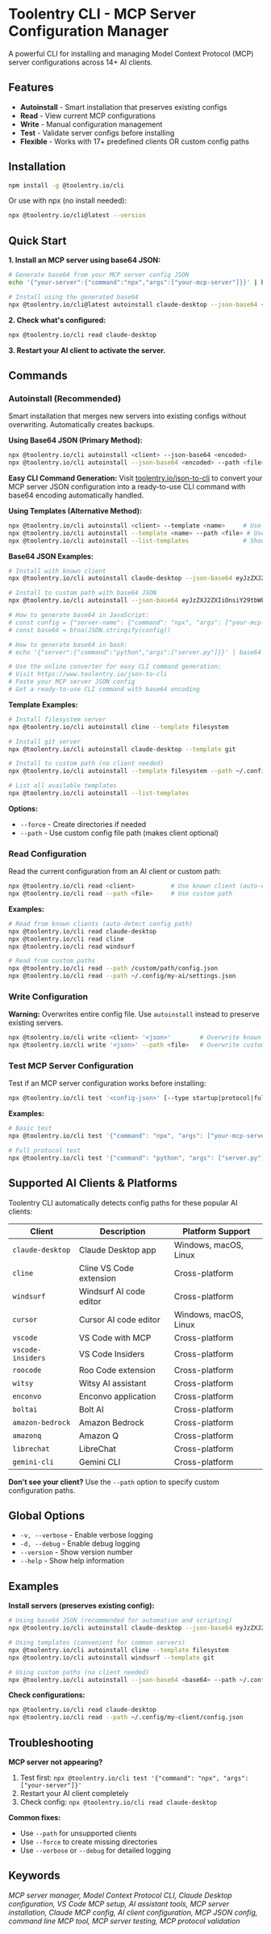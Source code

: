 # Toolentry CLI - MCP Server Configuration Manager

A powerful CLI for installing and managing Model Context Protocol (MCP) server configurations across 14+ AI clients.

## Features

- **Autoinstall** - Smart installation that preserves existing configs
- **Read** - View current MCP configurations 
- **Write** - Manual configuration management
- **Test** - Validate server configs before installing
- **Flexible** - Works with 17+ predefined clients OR custom config paths

## Installation

```bash
npm install -g @toolentry.io/cli
```

Or use with npx (no install needed):
```bash
npx @toolentry.io/cli@latest --version
```

## Quick Start

**1. Install an MCP server using base64 JSON:**
```bash
# Generate base64 from your MCP server config JSON
echo '{"your-server":{"command":"npx","args":["your-mcp-server"]}}' | base64

# Install using the generated base64
npx @toolentry.io/cli@latest autoinstall claude-desktop --json-base64 <your-base64-here>
```

**2. Check what's configured:**
```bash
npx @toolentry.io/cli read claude-desktop
```

**3. Restart your AI client to activate the server.**

## Commands

### Autoinstall (Recommended)

Smart installation that merges new servers into existing configs without overwriting. Automatically creates backups.

**Using Base64 JSON (Primary Method):**
```bash
npx @toolentry.io/cli autoinstall <client> --json-base64 <encoded>         # Use with known client
npx @toolentry.io/cli autoinstall --json-base64 <encoded> --path <file>    # Use with custom path
```

**Easy CLI Command Generation:**
Visit [toolentry.io/json-to-cli](https://www.toolentry.io/json-to-cli) to convert your MCP server JSON configuration into a ready-to-use CLI command with base64 encoding automatically handled.

**Using Templates (Alternative Method):**
```bash
npx @toolentry.io/cli autoinstall <client> --template <name>     # Use built-in template
npx @toolentry.io/cli autoinstall --template <name> --path <file> # Use template with custom path
npx @toolentry.io/cli autoinstall --list-templates               # Show available templates
```

**Base64 JSON Examples:**
```bash
# Install with known client
npx @toolentry.io/cli autoinstall claude-desktop --json-base64 eyJzZXJ2ZXIiOnsiY29tbWFuZCI6Im5weCIsImFyZ3MiOlsieW91ci1tY3Atc2VydmVyIl19fQ==

# Install to custom path with base64 JSON
npx @toolentry.io/cli autoinstall --json-base64 eyJzZXJ2ZXIiOnsiY29tbWFuZCI6Im5weCIsImFyZ3MiOlsieW91ci1zZXJ2ZXIiXX19 --path ./config.json

# How to generate base64 in JavaScript:
# const config = {"server-name": {"command": "npx", "args": ["your-mcp-server"]}}
# const base64 = btoa(JSON.stringify(config))

# How to generate base64 in bash:
# echo '{"server":{"command":"python","args":["server.py"]}}' | base64

# Use the online converter for easy CLI command generation:
# Visit https://www.toolentry.io/json-to-cli
# Paste your MCP server JSON config
# Get a ready-to-use CLI command with base64 encoding
```

**Template Examples:**
```bash
# Install filesystem server
npx @toolentry.io/cli autoinstall cline --template filesystem

# Install git server
npx @toolentry.io/cli autoinstall claude-desktop --template git

# Install to custom path (no client needed)
npx @toolentry.io/cli autoinstall --template filesystem --path ~/.config/my-client/config.json

# List all available templates
npx @toolentry.io/cli autoinstall --list-templates
```

**Options:**
- `--force` - Create directories if needed
- `--path` - Use custom config file path (makes client optional)

### Read Configuration

Read the current configuration from an AI client or custom path:

```bash
npx @toolentry.io/cli read <client>          # Use known client (auto-detect path)
npx @toolentry.io/cli read --path <file>     # Use custom path
```

**Examples:**
```bash
# Read from known clients (auto-detect config path)
npx @toolentry.io/cli read claude-desktop
npx @toolentry.io/cli read cline
npx @toolentry.io/cli read windsurf

# Read from custom paths
npx @toolentry.io/cli read --path /custom/path/config.json
npx @toolentry.io/cli read --path ~/.config/my-ai/settings.json
```

### Write Configuration

**Warning:** Overwrites entire config file. Use `autoinstall` instead to preserve existing servers.

```bash
npx @toolentry.io/cli write <client> '<json>'        # Overwrite known client config
npx @toolentry.io/cli write '<json>' --path <file>   # Overwrite custom path
```

### Test MCP Server Configuration

Test if an MCP server configuration works before installing:

```bash
npx @toolentry.io/cli test '<config-json>' [--type startup|protocol|full] [--timeout ms]
```

**Examples:**
```bash
# Basic test
npx @toolentry.io/cli test '{"command": "npx", "args": ["your-mcp-server"]}'

# Full protocol test
npx @toolentry.io/cli test '{"command": "python", "args": ["server.py"]}' --type protocol
```

## Supported AI Clients & Platforms

Toolentry CLI automatically detects config paths for these popular AI clients:

| Client | Description | Platform Support |
|--------|-------------|------------------|
| `claude-desktop` | Claude Desktop app | Windows, macOS, Linux |
| `cline` | Cline VS Code extension | Cross-platform |
| `windsurf` | Windsurf AI code editor | Cross-platform |
| `cursor` | Cursor AI code editor | Windows, macOS, Linux |
| `vscode` | VS Code with MCP | Cross-platform |
| `vscode-insiders` | VS Code Insiders | Cross-platform |
| `roocode` | Roo Code extension | Cross-platform |
| `witsy` | Witsy AI assistant | Cross-platform |
| `enconvo` | Enconvo application | Cross-platform |
| `boltai` | Bolt AI | Cross-platform |
| `amazon-bedrock` | Amazon Bedrock | Cross-platform |
| `amazonq` | Amazon Q | Cross-platform |
| `librechat` | LibreChat | Cross-platform |
| `gemini-cli` | Gemini CLI | Cross-platform |

**Don't see your client?** Use the `--path` option to specify custom configuration paths.

## Global Options

- `-v, --verbose` - Enable verbose logging
- `-d, --debug` - Enable debug logging
- `--version` - Show version number
- `--help` - Show help information

## Examples

**Install servers (preserves existing config):**
```bash
# Using base64 JSON (recommended for automation and scripting)
npx @toolentry.io/cli autoinstall claude-desktop --json-base64 eyJzZXJ2ZXIiOnsiY29tbWFuZCI6Im5weCIsImFyZ3MiOlsieW91ci1zZXJ2ZXIiXX19

# Using templates (convenient for common servers)
npx @toolentry.io/cli autoinstall cline --template filesystem
npx @toolentry.io/cli autoinstall windsurf --template git

# Using custom paths (no client needed)
npx @toolentry.io/cli autoinstall --json-base64 <base64> --path ~/.config/my-app/config.json
```

**Check configurations:**
```bash
npx @toolentry.io/cli read claude-desktop
npx @toolentry.io/cli read --path ~/.config/my-client/config.json
```

## Troubleshooting

**MCP server not appearing?**
1. Test first: `npx @toolentry.io/cli test '{"command": "npx", "args": ["your-server"]}'`
2. Restart your AI client completely
3. Check config: `npx @toolentry.io/cli read claude-desktop`

**Common fixes:**
- Use `--path` for unsupported clients
- Use `--force` to create missing directories  
- Use `--verbose` or `--debug` for detailed logging

## Keywords

*MCP server manager, Model Context Protocol CLI, Claude Desktop configuration, VS Code MCP setup, AI assistant tools, MCP server installation, Claude MCP config, AI client configuration, MCP JSON config, command line MCP tool, MCP server testing, MCP protocol validation*